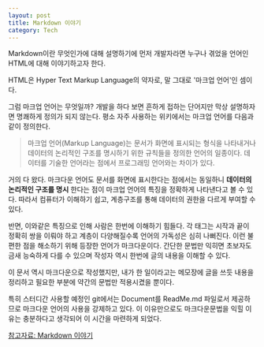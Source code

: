 ```yaml
---
layout: post
title: Markdown 이야기
category: Tech
---
```


Markdown이란 무엇인가에 대해 설명하기에 먼저 개발자라면 누구나 겪었을 언어인 HTML에 대해 이야기하고자 한다. 

HTML은 Hyper Text Markup Language의 약자로, 말 그대로 '마크업 언어'인 셈이다. 

그럼 마크업 언어는 무엇일까? 개발을 하다 보면 흔하게 접하는 단어지만 막상 설명하자면 명쾌하게 정의가 되지 않는다. 평소 자주 사용하는 위키에서는 마크업 언어를 다음과 같이 정의한다.

> 마크업 언어(Markup Language)는 문서가 화면에 표시되는 형식을 나타내거나 데이터의 논리적인 구조를 명시하기 위한 규칙들을 정의한 언어의 일종이다. 데이터를 기술한 언어라는 점에서 프로그래밍 언어와는 차이가 있다.

거의 다 왔다. 마크다운 언어도 문서를 화면에 표시한다는 점에서는 동일하니 **데이터의 논리적인 구조를 명시** 한다는 점이 마크업 언어의 특징을 정확하게 나타낸다고 볼 수 있다. 따라서 컴퓨터가 이해하기 쉽고, 계층구조를 통해 데이터의 권한을 다르게 부여할 수 있다.

반면, 이와같은 특징으로 인해 사람은 한번에 이해하기 힘들다. 각 태그는 시작과 끝이 정확히 쌍을 이뤄야 하고 계층이 다양해질수록 언어의 가독성은 심히 나뻐진다. 이런 불편한 점을 해소하기 위해 등장한 언어가 마크다운이다. 간단한 문법만 익히면 초보자도 금새 능숙하게 다를 수 있으며 작성자 역시 한번에 글의 내용을 이해할 수 있다.

이 문서 역시 마크다운으로 작성했지만, 내가 한 일이라고는 메모장에 글을 쓰듯 내용을 정리하고 필요한 부분에 약간의 문법만 적용시켰을 뿐이다.

특히 스터디간 사용할 예정인 git에서는 Document를 ReadMe.md 파일로서 제공하므로 마크다운 언어의 사용을 강제하고 있다. 이 이유만으로도 마크다운문법을 익힐 이유는 충분하다고 생각되어 이 시간을 마련하게 되었다.

[참고자료: Markdown 이야기](http://likejazz.com/post/91688598730/%EB%A7%88%ED%81%AC%EB%8B%A4%EC%9A%B4markdown-%EC%9D%B4%EC%95%BC%EA%B8%B0)